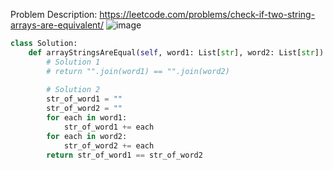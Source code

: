 Problem Description: https://leetcode.com/problems/check-if-two-string-arrays-are-equivalent/
![image](https://user-images.githubusercontent.com/11685096/154831724-f6736d96-411a-4aad-90b8-787f1af5a9c0.png)

```python
class Solution:
    def arrayStringsAreEqual(self, word1: List[str], word2: List[str]) -> bool:
        # Solution 1
        # return "".join(word1) == "".join(word2)
        
        # Solution 2
        str_of_word1 = ""
        str_of_word2 = ""
        for each in word1:
            str_of_word1 += each
        for each in word2:
            str_of_word2 += each
        return str_of_word1 == str_of_word2
```

